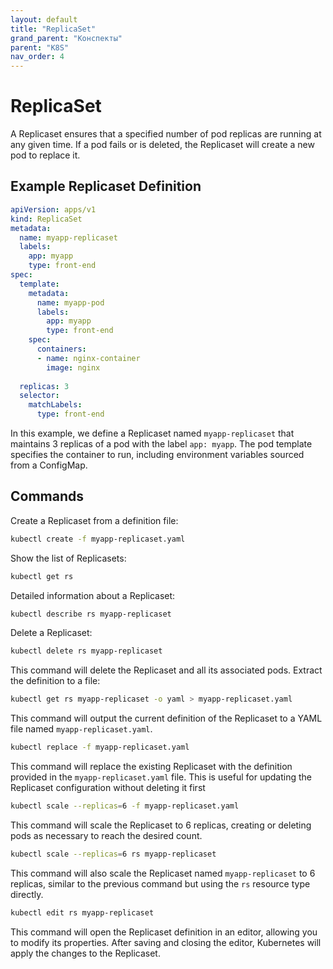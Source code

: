 ```yaml
---
layout: default
title: "ReplicaSet"
grand_parent: "Конспекты"
parent: "K8S"
nav_order: 4
---
```


# ReplicaSet
A Replicaset ensures that a specified number of pod replicas are running at any given time. If a pod fails or is deleted, the Replicaset will create a new pod to replace it.
## Example Replicaset Definition

```yaml
apiVersion: apps/v1
kind: ReplicaSet
metadata:
  name: myapp-replicaset
  labels:
    app: myapp
    type: front-end
spec:
  template:
    metadata:
      name: myapp-pod
      labels:
        app: myapp
        type: front-end
    spec:
      containers:
      - name: nginx-container
        image: nginx
  
  replicas: 3
  selector:
    matchLabels:
      type: front-end

```
In this example, we define a Replicaset named `myapp-replicaset` that maintains 3 replicas of a pod with the label `app: myapp`. The pod template specifies the container to run, including environment variables sourced from a ConfigMap.
## Commands
Create a Replicaset from a definition file:
```bash
kubectl create -f myapp-replicaset.yaml
```
Show the list of Replicasets:
```bash
kubectl get rs
```
Detailed information about a Replicaset:
```bash
kubectl describe rs myapp-replicaset
```
Delete a Replicaset:
```bash
kubectl delete rs myapp-replicaset
```
This command will delete the Replicaset and all its associated pods.
Extract the definition to a file:
```bash
kubectl get rs myapp-replicaset -o yaml > myapp-replicaset.yaml
```
This command will output the current definition of the Replicaset to a YAML file named `myapp-replicaset.yaml`.

```bash
kubectl replace -f myapp-replicaset.yaml
```
This command will replace the existing Replicaset with the definition provided in the `myapp-replicaset.yaml` file. This is useful for updating the Replicaset configuration without deleting it first

```bash
kubectl scale --replicas=6 -f myapp-replicaset.yaml
```
This command will scale the Replicaset to 6 replicas, creating or deleting pods as necessary to reach the desired count.

```bash
kubectl scale --replicas=6 rs myapp-replicaset
```
This command will also scale the Replicaset named `myapp-replicaset` to 6 replicas, similar to the previous command but using the `rs` resource type directly.

```bash
kubectl edit rs myapp-replicaset  
```
This command will open the Replicaset definition in an editor, allowing you to modify its properties. After saving and closing the editor, Kubernetes will apply the changes to the Replicaset.
